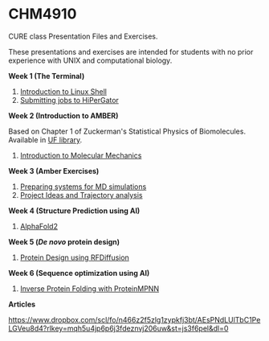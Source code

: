 # CHM4910
CURE class Presentation Files and Exercises.

These presentations and exercises are intended for students with no prior experience with UNIX and computational biology.

**Week 1 (The Terminal)**
1. [Introduction to Linux Shell](https://www.dropbox.com/scl/fi/0zdtd5ywctq3iq2cdc5qg/CURE_1_Terminal.pdf?rlkey=m8itpcy2potr3npb032bzb91v&st=0w5dxz92&dl=0)
2. [Submitting jobs to HiPerGator](https://www.dropbox.com/scl/fi/cwgyv2ol6i5za9m66s0ir/CURE_2_Hipergator.pdf?rlkey=90samig1unczfi2n0ggi737fu&st=mc9ofzij&dl=0)

**Week 2 (Introduction to AMBER)**

Based on Chapter 1 of Zuckerman's Statistical Physics of Biomolecules. Available in [UF library](https://ebookcentral.proquest.com/lib/ufl/detail.action?docID=1446574&pq-origsite=primo).

1. [Introduction to Molecular Mechanics](https://www.dropbox.com/scl/fi/7f7ps10wikcs28jqypl21/CURE_3_IntroMM.pdf?rlkey=wnvf57wlwaxuixj0utdsw5t7v&st=1p1ukdwk&dl=0)

**Week 3 (Amber Exercises)**

1. [Preparing systems for MD simulations](https://www.dropbox.com/scl/fi/9exrhaj85zqcvlssq4cos/CURE_4_AMBER_Exercises.pdf?rlkey=ts9xbqlxhb55ivpif1yg5qdag&st=bgt06mr2&dl=0)
2. [Project Ideas and Trajectory analysis](https://www.dropbox.com/scl/fi/71czes7g7qzhljip989d1/CURE_5_Analysis.pdf?rlkey=00wmkfgtxq2nx05jlg2r7ovw1&st=ju2p7vje&dl=0)

**Week 4 (Structure Prediction using AI)**

1. [AlphaFold2](https://www.dropbox.com/scl/fi/urpwfi721tzzr4kycd4e1/CURE_6_AlphaFold.pdf?rlkey=inuolckridvhei062om0cbe7i&st=165cpo7e&dl=0)

**Week 5 (_De novo_ protein design)**

1. [Protein Design using RFDiffusion](https://www.dropbox.com/scl/fi/hfmu7zot86wyrdr50swuq/CURE_7_RFDiffusion.pdf?rlkey=5991nbgxgjddit7fhxu5himh1&st=5s87wsy8&dl=0)

**Week 6 (Sequence optimization using AI)**

1. [Inverse Protein Folding with ProteinMPNN](https://www.dropbox.com/scl/fi/wlvw3yi64e3us1i5agjd1/CURE_8_ProteinMPNN.pdf?rlkey=1tbjd2mu0camlva7rrwq7kzuj&st=7nulkle9&dl=0)

**Articles**

https://www.dropbox.com/scl/fo/n466z2f5zlg1zypkfj3bt/AEsPNdLUlTbC1PeLGVeu8d4?rlkey=mqh5u4jp6p6j3fdeznvj206uw&st=js3f6pel&dl=0
